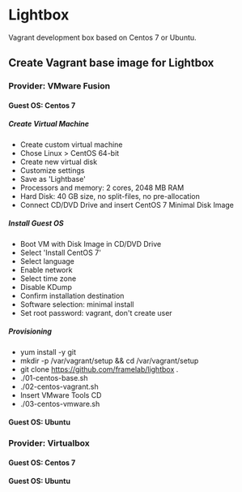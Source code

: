 # Lightbox
Vagrant development box based on Centos 7 or Ubuntu.

## Create Vagrant base image for Lightbox

### Provider: VMware Fusion

#### Guest OS: Centos 7

##### Create Virtual Machine

*  Create custom virtual machine
*  Chose Linux > CentOS 64-bit
*  Create new virtual disk
*  Customize settings
*  Save as 'Lightbase'
*  Processors and memory: 2 cores, 2048 MB RAM
*  Hard Disk: 40 GB size, no split-files, no pre-allocation
*  Connect CD/DVD Drive and insert CentOS 7 Minimal Disk Image

##### Install Guest OS

*  Boot VM with Disk Image in CD/DVD Drive
*  Select 'Install CentOS 7'
*  Select language
*  Enable network
*  Select time zone
*  Disable KDump
*  Confirm installation destination
*  Software selection: minimal install
*  Set root password: vagrant, don't create user

##### Provisioning

*  yum install -y git
*  mkdir -p /var/vagrant/setup && cd /var/vagrant/setup
*  git clone https://github.com/framelab/lightbox .
*  ./01-centos-base.sh
*  ./02-centos-vagrant.sh
*  Insert VMware Tools CD
* ./03-centos-vmware.sh

#### Guest OS: Ubuntu

### Provider: Virtualbox

#### Guest OS: Centos 7

#### Guest OS: Ubuntu